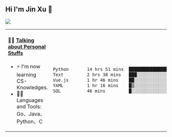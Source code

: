 
## Hi I'm Jin Xu 👋
![](https://komarev.com/ghpvc/?username=jiayouxujin&color=brightgreen&label=PROFILE+VIEWS)



<table align="center">
<tr>
<td valign="top" width="60%">

#### 🏋️‍♀️ <a href="https://github.com/jiayouxujin" target="_blank">Talking about Personal Stuffs</a>
<!-- recent_releases starts -->

- ⚡  I'm now learning CS-Knowledges.  
- 🏊‍♂️ Languages and Tools: Go、Java、Python、C
<!-- recent_releases ends -->
</td>
<td>
 
<!--START_SECTION:waka-->

```txt
Python       14 hrs 51 mins  ████████████████▓░░░░░░░░   66.38 %
Text         2 hrs 38 mins   ███░░░░░░░░░░░░░░░░░░░░░░   11.78 %
Vue.js       1 hr 46 mins    ██░░░░░░░░░░░░░░░░░░░░░░░   07.90 %
YAML         1 hr 16 mins    █▒░░░░░░░░░░░░░░░░░░░░░░░   05.72 %
SQL          46 mins         █░░░░░░░░░░░░░░░░░░░░░░░░   03.49 %
```

<!--END_SECTION:waka-->
 
</td>
</tr>
</table>





